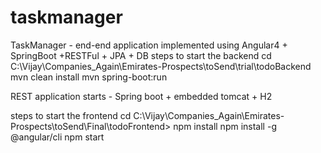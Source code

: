 # taskmanager
TaskManager - end-end  application implemented using Angular4 + SpringBoot +RESTFul + JPA + DB
steps to start the backend 
cd C:\Vijay\Companies_Again\Emirates-Prospects\toSend\trial\todoBackend
mvn clean install
mvn spring-boot:run

REST application starts - Spring boot + embedded tomcat + H2 

steps to start the frontend 
cd C:\Vijay\Companies_Again\Emirates-Prospects\toSend\Final\todoFrontend>
npm install
npm install -g @angular/cli
npm start
